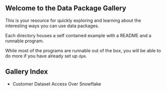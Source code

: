## Welcome to the Data Package Gallery

This is your resource for quickly exploring and learning about the interesting ways you can use data packages.

Each directory houses a self contained example with a README and a runnable program.

While most of the programs are runnable out of the box, you will be able to do more if you have already set up `dpm`.  <link>


## Gallery Index

- Customer Dataset Access Over Snowflake
